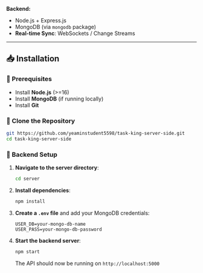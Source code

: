 **Backend:**

- Node.js + Express.js
- MongoDB (via `mongodb` package)
- **Real-time Sync**: WebSockets / Change Streams

---

## 📥 Installation

### 🔧 Prerequisites

- Install **Node.js** (>=16)
- Install **MongoDB** (if running locally)
- Install **Git**

### 🔹 Clone the Repository

```sh
git https://github.com/yeaminstudent5598/task-king-server-side.git
cd task-king-server-side
```

### 📌 Backend Setup

1. **Navigate to the server directory**:
   ```sh
   cd server
   ```
2. **Install dependencies**:
   ```sh
   npm install
   ```
3. **Create a `.env` file** and add your MongoDB credentials:
   ```env
   USER_DB=your-mongo-db-name
   USER_PASS=your-mongo-db-password
   ```
4. **Start the backend server**:
   ```sh
   npm start
   ```
   The API should now be running on `http://localhost:5000`
